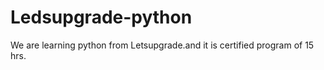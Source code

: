 # Ledsupgrade-python
We are learning python from Letsupgrade.and it is certified program of 15 hrs.
